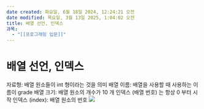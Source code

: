 ```yaml
---
date created: 화요일, 6월 18일 2024, 12:24:21 오전
date modified: 목요일, 3월 13일 2025, 1:04:02 오전
title: 배열 선언, 인덱스
과목:
  - "[[프로그래밍 입문]]"
---
```


# 배열 선언, 인덱스

자료형: 배열 원소들이 int 형이라는 것을 의미
배열 이름: 배열을 사용할 때 사용하는 이름이 grade
배열 크기: 배열 원소의 개수가 10 개
인덱스 (배열 번호) 는 항상 0 부터 시작
인덱스 (index): 배열 원소의 번호
![](https://i.imgur.com/XKKJLy7.png)
